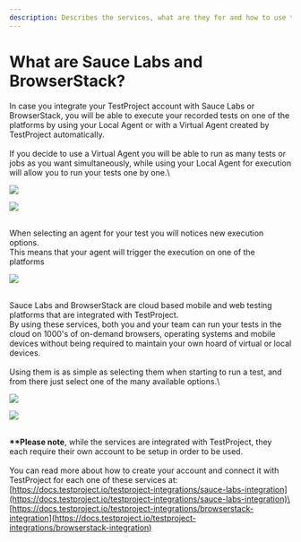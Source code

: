 ```yaml
---
description: Describes the services, what are they for and how to use them.
---
```


# What are Sauce Labs and BrowserStack?

In case you integrate your TestProject account with Sauce Labs or BrowserStack, you will be able to execute your recorded tests on one of the platforms by using your Local Agent or with a Virtual Agent created by TestProject automatically.\
\
If you decide to use a Virtual Agent you will be able to run as many tests or jobs as you want simultaneously, while using your Local Agent for execution will allow you to run your tests one by one.\


![](https://downloads.intercomcdn.com/i/o/189357731/62098e81cf9c6bd439c67740/0c.png)

![](https://downloads.intercomcdn.com/i/o/189357832/58dfe6bf934a643ed9525e76/0d.png)

\
When selecting an agent for your test you will notices new execution options.\
This means that your agent will trigger the execution on one of the platforms\
&#x20;

![](https://downloads.intercomcdn.com/i/o/188928826/e850708898cf3e6b65ed91d0/1.png)

\
Sauce Labs and BrowserStack are cloud based mobile and web testing platforms that are integrated with TestProject.\
By using these services, both you and your team can run your tests in the cloud on 1000's of on-demand browsers, operating systems and mobile devices without being required to maintain your own hoard of virtual or local devices.\
\
Using them is as simple as selecting them when starting to run a test, and from there just select one of the many available options.\


![](https://downloads.intercomcdn.com/i/o/188930054/b80bab92da197226c3803ed0/4.png)

![](https://downloads.intercomcdn.com/i/o/188930115/6c274ae1e166adc1359510c3/2.png)

\
**\*\*Please note**, while the services are integrated with TestProject, they each require their own account to be setup in order to be used.\
\
You can read more about how to create your account and connect it with TestProject for each one of these services at:\
[https://docs.testproject.io/testproject-integrations/sauce-labs-integration](https://docs.testproject.io/testproject-integrations/sauce-labs-integration)\
[https://docs.testproject.io/testproject-integrations/browserstack-integration](https://docs.testproject.io/testproject-integrations/browserstack-integration)
